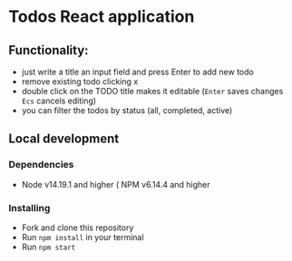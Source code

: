 # Todos React application


## Functionality:
* just write a title an input field and press Enter to add new todo
* remove existing todo clicking x
* double click on the TODO title makes it editable (`Enter` saves changes `Ecs` cancels editing)
* you can filter the todos by status (all, completed, active)

## Local development

### Dependencies
* Node v14.19.1 and higher
( NPM v6.14.4 and higher

### Installing
* Fork and clone this repository
* Run `npm install` in your terminal
* Run `npm start`
